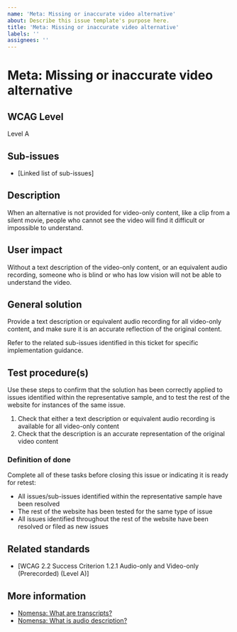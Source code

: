 ```yaml
---
name: 'Meta: Missing or inaccurate video alternative'
about: Describe this issue template's purpose here.
title: 'Meta: Missing or inaccurate video alternative'
labels: ''
assignees: ''
---
```


# Meta: Missing or inaccurate video alternative

## WCAG Level

Level A

## Sub-issues

* [Linked list of sub-issues]

## Description

When an alternative is not provided for video-only content, like a clip from a silent movie, people who cannot see the video will find it difficult or impossible to understand.

## User impact

Without a text description of the video-only content, or an equivalent audio recording, someone who is blind or who has low vision will not be able to understand the video.

## General solution

Provide a text description or equivalent audio recording for all video-only content, and make sure it is an accurate reflection of the original content.

Refer to the related sub-issues identified in this ticket for specific implementation guidance.

## Test procedure(s)

Use these steps to confirm that the solution has been correctly applied to issues identified within the representative sample, and to test the rest of the website for instances of the same issue.

1. Check that either a text description or equivalent audio recording is available for all video-only content
2. Check that the description is an accurate representation of the original video content

### Definition of done

Complete all of these tasks before closing this issue or indicating it is ready for retest:

* All issues/sub-issues identified within the representative sample have been resolved
* The rest of the website has been tested for the same type of issue
* All issues identified throughout the rest of the website have been resolved or filed as new issues

## Related standards

* [WCAG 2.2 Success Criterion 1.2.1 Audio-only and Video-only (Prerecorded) (Level A)]

## More information

* [Nomensa: What are transcripts?](https://www.nomensa.com/blog/2010/what-are-transcripts/)
* [Nomensa: What is audio description?](https://www.nomensa.com/blog/2010/what-audio-description)
